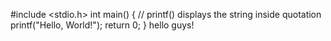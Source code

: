 #include <stdio.h>
int main() {
   // printf() displays the string inside quotation
   printf("Hello, World!");
   return 0;
}
hello guys!

